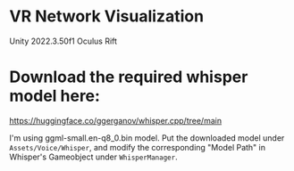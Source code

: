 # VR Network Visualization

Unity 2022.3.50f1
Oculus Rift

# Download the required whisper model here:

https://huggingface.co/ggerganov/whisper.cpp/tree/main

I'm using ggml-small.en-q8_0.bin model.
Put the downloaded model under ```Assets/Voice/Whisper```, and modify the corresponding "Model Path" in Whisper's Gameobject under ```WhisperManager```.